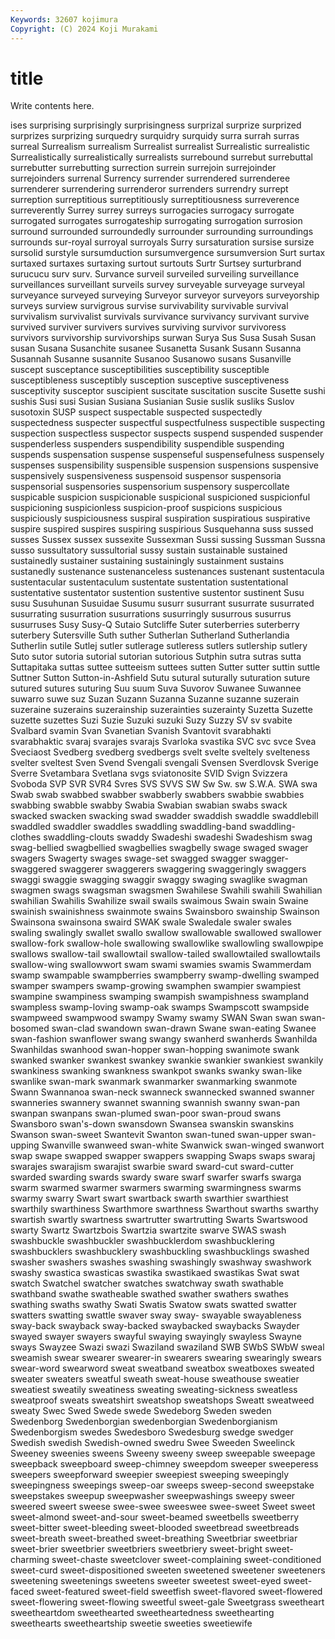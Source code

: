 ```yaml
---
Keywords: 32607 kojimura
Copyright: (C) 2024 Koji Murakami
---
```


# title

Write contents here.



ises
surprising surprisingly surprisingness surprizal surprize surprized surprizes surprizing surquedry surquidry
surquidy surra surrah surras surreal Surrealism surrealism Surrealist surrealist Surrealistic
surrealistic Surrealistically surrealistically surrealists surrebound surrebut surrebuttal surrebutter surrebutting surrection
surrein surrejoin surrejoinder surrejoinders surrenal Surrency surrender surrendered surrenderee surrenderer
surrendering surrenderor surrenders surrendry surrept surreption surreptitious surreptitiously surreptitiousness surreverence
surreverently Surrey surrey surreys surrogacies surrogacy surrogate surrogated surrogates surrogateship
surrogating surrogation surrosion surround surrounded surroundedly surrounder surrounding surroundings surrounds
sur-royal surroyal surroyals Surry sursaturation sursise sursize sursolid surstyle sursumduction
sursumvergence sursumversion Surt surtax surtaxed surtaxes surtaxing surtout surtouts Surtr
Surtsey surturbrand surucucu surv surv. Survance surveil surveiled surveiling surveillance
surveillances surveillant surveils survey surveyable surveyage surveyal surveyance surveyed surveying
Surveyor surveyor surveyors surveyorship surveys surview survigrous survise survivability survivable
survival survivalism survivalist survivals survivance survivancy survivant survive survived surviver
survivers survives surviving survivor survivoress survivors survivorship survivorships surwan Surya
Sus Susa Susah Susan susan Susana Susanchite susanee Susanetta Susank
Susann Susanna Susannah Susanne susannite Susanoo Susanowo susans Susanville suscept
susceptance susceptibilities susceptibility susceptible susceptibleness susceptibly susception susceptive susceptiveness susceptivity
susceptor suscipient suscitate suscitation suscite Susette sushi sushis Susi susi
Susian Susiana Susianian Susie suslik susliks Suslov susotoxin SUSP suspect
suspectable suspected suspectedly suspectedness suspecter suspectful suspectfulness suspectible suspecting suspection
suspectless suspector suspects suspend suspended suspender suspenderless suspenders suspendibility suspendible
suspending suspends suspensation suspense suspenseful suspensefulness suspensely suspenses suspensibility suspensible
suspension suspensions suspensive suspensively suspensiveness suspensoid suspensor suspensoria suspensorial suspensories
suspensorium suspensory suspercollate suspicable suspicion suspicionable suspicional suspicioned suspicionful suspicioning
suspicionless suspicion-proof suspicions suspicious suspiciously suspiciousness suspiral suspiration suspiratious suspirative
suspire suspired suspires suspiring suspirious Susquehanna suss sussed susses Sussex
sussex sussexite Sussexman Sussi sussing Sussman Sussna susso sussultatory sussultorial
sussy sustain sustainable sustained sustainedly sustainer sustaining sustainingly sustainment sustains
sustanedly sustenance sustenanceless sustenances sustenant sustentacula sustentacular sustentaculum sustentate sustentation
sustentational sustentative sustentator sustention sustentive sustentor sustinent Susu susu Susuhunan
Susuidae Susumu susurr susurrant susurrate susurrated susurrating susurration susurrations susurringly
susurrous susurrus susurruses Susy Susy-Q Sutaio Sutcliffe Suter suterberries suterberry
suterbery Sutersville Suth suther Sutherlan Sutherland Sutherlandia Sutherlin sutile Sutlej
sutler sutlerage sutleress sutlers sutlership sutlery Suto sutor sutoria sutorial
sutorian sutorious Sutphin sutra sutras sutta Suttapitaka suttas suttee sutteeism
suttees sutten Sutter sutter suttin suttle Suttner Sutton Sutton-in-Ashfield Sutu
sutural suturally suturation suture sutured sutures suturing Suu suum Suva
Suvorov Suwanee Suwannee suwarro suwe suz Suzan Suzann Suzanna Suzanne
suzanne suzerain suzeraine suzerains suzerainship suzerainties suzerainty Suzetta Suzette suzette
suzettes Suzi Suzie Suzuki suzuki Suzy Suzzy SV sv svabite
Svalbard svamin Svan Svanetian Svanish Svantovit svarabhakti svarabhaktic svaraj svarajes
svarajs Svarloka svastika SVC svc svce Svea Sveciaost Svedberg svedberg
svedbergs svelt svelte sveltely svelteness svelter sveltest Sven Svend Svengali
svengali Svensen Sverdlovsk Sverige Sverre Svetambara Svetlana svgs sviatonosite SVID
Svign Svizzera Svoboda SVP SVR SVR4 Svres SVS SVVS SW
Sw Sw. sw S.W.A. SWA swa Swab swab swabbed swabber
swabberly swabbers swabbie swabbies swabbing swabble swabby Swabia Swabian swabian
swabs swack swacked swacken swacking swad swadder swaddish swaddle swaddlebill
swaddled swaddler swaddles swaddling swaddling-band swaddling-clothes swaddling-clouts swaddy Swadeshi swadeshi
Swadeshism swag swag-bellied swagbellied swagbellies swagbelly swage swaged swager swagers
Swagerty swages swage-set swagged swagger swagger- swaggered swaggerer swaggerers swaggering
swaggeringly swaggers swaggi swaggie swagging swaggir swaggy swaging swaglike swagman
swagmen swags swagsman swagsmen Swahilese Swahili swahili Swahilian swahilian Swahilis
Swahilize swail swails swaimous Swain swain Swaine swainish swainishness swainmote
swains Swainsboro swainship Swainson Swainsona swainsona swaird SWAK swale Swaledale
swaler swales swaling swalingly swallet swallo swallow swallowable swallowed swallower
swallow-fork swallow-hole swallowing swallowlike swallowling swallowpipe swallows swallow-tail swallowtail swallow-tailed
swallowtailed swallowtails swallow-wing swallowwort swam swami swamies swamis Swammerdam swamp
swampable swampberries swampberry swamp-dwelling swamped swamper swampers swamp-growing swamphen swampier
swampiest swampine swampiness swamping swampish swampishness swampland swampless swamp-loving swamp-oak
swamps Swampscott swampside swampweed swampwood swampy Swamy swamy SWAN Swan
swan swan-bosomed swan-clad swandown swan-drawn Swane swan-eating Swanee swan-fashion swanflower
swang swangy swanherd swanherds Swanhilda Swanhildas swanhood swan-hopper swan-hopping swanimote
swank swanked swanker swankest swankey swankie swankier swankiest swankily swankiness
swanking swankness swankpot swanks swanky swan-like swanlike swan-mark swanmark swanmarker
swanmarking swanmote Swann Swannanoa swan-neck swanneck swannecked swanned swanner swanneries
swannery swannet swanning swannish swanny swan-pan swanpan swanpans swan-plumed swan-poor
swan-proud swans Swansboro swan's-down swansdown Swansea swanskin swanskins Swanson swan-sweet
Swantevit Swanton swan-tuned swan-upper swan-upping Swanville swanweed swan-white Swanwick swan-winged
swanwort swap swape swapped swapper swappers swapping Swaps swaps swaraj
swarajes swarajism swarajist swarbie sward sward-cut sward-cutter swarded swarding swards
swardy sware swarf swarfer swarfs swarga swarm swarmed swarmer swarmers
swarming swarmingness swarms swarmy swarry Swart swart swartback swarth swarthier
swarthiest swarthily swarthiness Swarthmore swarthness Swarthout swarths swarthy swartish swartly
swartness swartrutter swartrutting Swarts Swartswood swarty Swartz Swartzbois Swartzia swartzite
swarve SWAS swash swashbuckle swashbuckler swashbucklerdom swashbucklering swashbucklers swashbucklery swashbuckling
swashbucklings swashed swasher swashers swashes swashing swashingly swashway swashwork swashy
swastica swasticas swastika swastikaed swastikas Swat swat swatch Swatchel swatcher
swatches swatchway swath swathable swathband swathe swatheable swathed swather swathers
swathes swathing swaths swathy Swati Swatis Swatow swats swatted swatter
swatters swatting swattle swaver sway sway- swayable swayableness sway-back swayback
sway-backed swaybacked swaybacks Swayder swayed swayer swayers swayful swaying swayingly
swayless Swayne sways Swayzee Swazi swazi Swaziland swaziland SWB SWbS
SWbW sweal sweamish swear swearer swearer-in swearers swearing swearingly swears
swear-word swearword sweat sweatband sweatbox sweatboxes sweated sweater sweaters sweatful
sweath sweat-house sweathouse sweatier sweatiest sweatily sweatiness sweating sweating-sickness sweatless
sweatproof sweats sweatshirt sweatshop sweatshops Sweatt sweatweed sweaty Swec Swed
Swede swede Swedeborg Sweden sweden Swedenborg Swedenborgian swedenborgian Swedenborgianism Swedenborgism
swedes Swedesboro Swedesburg swedge swedger Swedish swedish Swedish-owned swedru Swee
Sweeden Sweelinck Sweeney sweenies sweens Sweeny sweeny sweep sweepable sweepage
sweepback sweepboard sweep-chimney sweepdom sweeper sweeperess sweepers sweepforward sweepier sweepiest
sweeping sweepingly sweepingness sweepings sweep-oar sweeps sweep-second sweepstake sweepstakes sweepup
sweepwasher sweepwashings sweepy sweer sweered sweert sweese swee-swee sweeswee swee-sweet
Sweet sweet sweet-almond sweet-and-sour sweet-beamed sweetbells sweetberry sweet-bitter sweet-bleeding sweet-blooded
sweetbread sweetbreads sweet-breath sweet-breathed sweet-breathing Sweetbriar sweetbriar sweet-brier sweetbrier sweetbriers
sweetbriery sweet-bright sweet-charming sweet-chaste sweetclover sweet-complaining sweet-conditioned sweet-curd sweet-dispositioned sweeten
sweetened sweetener sweeteners sweetening sweetenings sweetens sweeter sweetest sweet-eyed sweet-faced
sweet-featured sweet-field sweetfish sweet-flavored sweet-flowered sweet-flowering sweet-flowing sweetful sweet-gale Sweetgrass
sweetheart sweetheartdom sweethearted sweetheartedness sweethearting sweethearts sweetheartship sweetie sweeties sweetiewife

